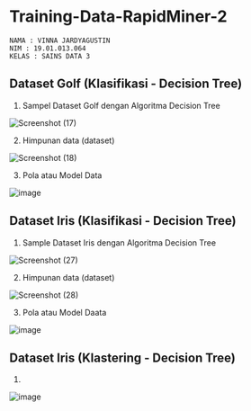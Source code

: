 # Training-Data-RapidMiner-2
```
NAMA : VINNA JARDYAGUSTIN
NIM : 19.01.013.064
KELAS : SAINS DATA 3
```

## Dataset Golf  (Klasifikasi - Decision Tree)   
1. Sampel Dataset Golf dengan Algoritma Decision Tree

  ![Screenshot (17)](https://user-images.githubusercontent.com/105411972/197766347-8906fe7a-65b5-40aa-9a2e-b2e695f638d4.png)

2. Himpunan data (dataset)

  ![Screenshot (18)](https://user-images.githubusercontent.com/105411972/197766461-75dc9bdb-7346-4cf0-b722-f64cceec02e7.png)

3. Pola atau Model Data

  ![image](https://user-images.githubusercontent.com/105411972/197689295-000a725a-8635-4099-8e45-0304154034b1.png)

## Dataset Iris (Klasifikasi - Decision Tree)
1. Sample Dataset Iris dengan Algoritma Decision Tree
  
  ![Screenshot (27)](https://user-images.githubusercontent.com/105411972/197767062-0f2dbb53-342b-4aa4-9327-d70989392086.png)

2. Himpunan data (dataset)

  ![Screenshot (28)](https://user-images.githubusercontent.com/105411972/197767256-d94bb227-cab5-43b7-bb8a-2dca4df23952.png)

3. Pola atau Model Daata

  ![image](https://user-images.githubusercontent.com/105411972/197688961-2c47e818-fe9b-48ff-a0b5-35a15f20202a.png)

## Dataset Iris (Klastering - Decision Tree) 
1. 
![image](https://user-images.githubusercontent.com/105411972/197688542-4834b2b4-f59a-45dd-b3b0-1e42452fc28e.png) 
